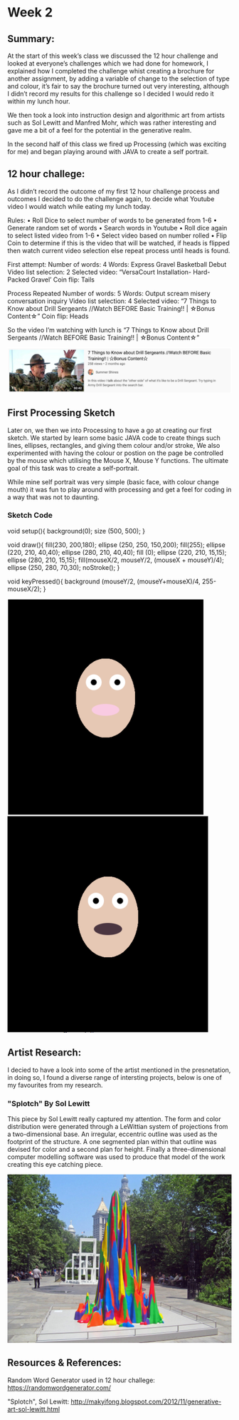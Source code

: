 # Week 2

## Summary:  
At the start of this week’s class we discussed the 12 hour challenge and looked at everyone’s challenges which we had done for homework, I explained how I completed the challenge whist creating a brochure for another assignment, by adding a variable of change to the selection of type and colour, it’s fair to say the brochure turned out very interesting, although I didn’t record my results for this challenge so I decided I would redo it within my lunch hour. 

We then took a look into instruction design and algorithmic art from artists such as Sol Lewitt and Manfred Mohr, which was rather interesting and gave me a bit of a feel for the potential in the generative realm. 

In the second half of this class we fired up Processing (which was exciting for me) and began playing around with JAVA to create a self portrait.



## 12 hour challege:

As I didn’t record the outcome of my first 12 hour challenge process and outcomes I decided to do the challenge again, to decide what Youtube video I would watch while eating my lunch today. 

Rules:
•	Roll Dice to select number of words to be generated from 1-6
•	Generate random set of words
•	Search words in Youtube 
•	Roll dice again to select listed video from 1-6 
•	Select video based on number rolled 
•	Flip Coin to determine if this is the video that will be watched, if heads is flipped then watch current video selection else repeat process until heads is found.

First attempt: 
Number of words: 4
Words: Express Gravel Basketball Debut
Video list selection: 2
Selected video: “VersaCourt Installation- Hard-Packed Gravel’
Coin flip: Tails 

Process Repeated
Number of words: 5
Words: Output scream misery conversation inquiry
Video list selection: 4
Selected video: “7 Things to Know about Drill Sergeants //Watch BEFORE Basic Training!! | ☆Bonus Content☆”
Coin flip: Heads 

So the video I’m watching with lunch is “7 Things to Know about Drill Sergeants //Watch BEFORE Basic Training!! | ☆Bonus Content☆”

![](12%20hour%20challenge.png)

## First Processing Sketch 
Later on, we then we into Processing to have a go at creating our first sketch.  We started by learn some basic JAVA code to create things such  lines, ellipses, rectangles, and giving them colour and/or stroke, We also experimented with having the colour or postion on the page be controlled by the mouse which utilising the Mouse X, Mouse Y functions. The ultimate goal of this task was to create a self-portrait. 

While mine self portrait was very simple (basic face, with colour change mouth) it was fun to play around with processing and get a feel for coding in a way that was not to daunting. 

### Sketch Code
void setup(){
background(0);
size (500, 500);
}  

void draw(){
fill(230, 200,180);
ellipse (250, 250, 150,200);
fill(255);
ellipse (220, 210, 40,40);
ellipse (280, 210, 40,40);
fill (0);
ellipse (220, 210, 15,15);
ellipse (280, 210, 15,15);
fill(mouseX/2, mouseY/2, (mouseX + mouseY)/4);
ellipse (250, 280, 70,30);
noStroke();
}
  
void keyPressed(){
  background (mouseY/2, (mouseY+mouseX)/4, 255-mouseX/2);
}

![](SelfPortrait1.png)
![](SelfPortrait2.png)

## Artist Research:
I decied to have a look into some of the artist mentioned in the presnetation, in doing so, I found a diverse range of intersting projects, below is one of my favourites from my research.

### "Splotch" By Sol Lewitt
This piece by Sol Lewitt really captured my attention. The form and color distribution were generated through a LeWittian system of projections from a two-dimensional base. An irregular, eccentric outline was used as the footprint of the structure. A one segmented plan within that outline was devised for color and a second plan for height. Finally a three-dimensional computer modelling software was used to produce that model of the work creating this eye catching piece.

![](Splotch.jpg)

## Resources & References: 
Random Word Generator used in 12 hour challege: https://randomwordgenerator.com/

"Splotch", Sol Lewitt: http://makyifong.blogspot.com/2012/11/generative-art-sol-lewitt.html
